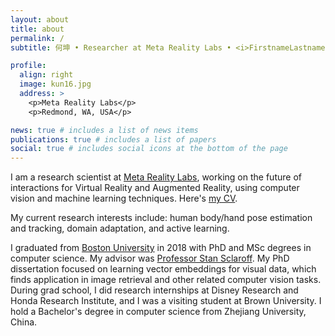 ```yaml
---
layout: about
title: about
permalink: /
subtitle: 何坤 • Researcher at Meta Reality Labs • <i>FirstnameLastname @ meta.com</i>

profile:
  align: right
  image: kun16.jpg
  address: >
    <p>Meta Reality Labs</p>
    <p>Redmond, WA, USA</p>

news: true # includes a list of news items
publications: true # includes a list of papers
social: true # includes social icons at the bottom of the page
---
```


I am a research scientist at [Meta Reality Labs](https://tech.fb.com/ar-vr/), 
working on the future of interactions for Virtual Reality and Augmented Reality, 
using computer vision and machine learning techniques. 
Here's [my CV](https://kunhe.github.io/assets/pdf/cv_2023.pdf).

My current research interests include:
human body/hand pose estimation and tracking, domain adaptation, and active learning.

I graduated from [Boston University](http://www.bu.edu) in 2018 with PhD and MSc degrees in computer science. 
My advisor was [Professor Stan Sclaroff](https://www.bu.edu/cs/profiles/stan-sclaroff/). 
My PhD dissertation focused on learning vector embeddings for visual data, 
which finds application in image retrieval and other related computer vision tasks.
During grad school, I did research internships at Disney Research and Honda Research Institute, 
and I was a visiting student at Brown University.
I hold a Bachelor's degree in computer science from Zhejiang University, China. 
